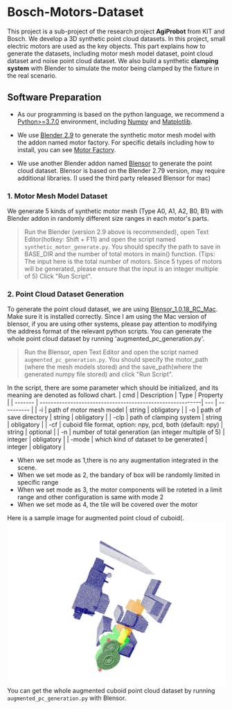 # Bosch-Motors-Dataset
This project is a sub-project of the research project **AgiProbot** from KIT and Bosch. We develop a 3D synthetic point cloud datasets. In this project, small electric motors are used as the key objects. This part explains how to generate the datasets, including motor mesh model dataset, point cloud dataset and noise point cloud dataset. We also build a synthetic **clamping** **system** with Blender to simulate the motor being clamped by the fixture in the real scenario.
## Software Preparation
* As our programming is based on the python language, we recommend a [Python>=3.7.0](https://www.python.org/) environment, including [Numpy](https://numpy.org/) and [Matplotlib](https://matplotlib.org/).
* We use [Blender 2.9](https://www.blender.org/) to generate the synthetic motor mesh model with the addon named motor factory. For specific details including how to install, you can see [Motor Factory](https://github.com/cold-soda-jay/blenderMotorFactoryVer2.0).

* We use another Blender addon named [Blensor](https://www.blensor.org/) to generate the point cloud dataset. Blensor is based on the Blender 2.79 version, may require additional libraries. (I used the third party released Blensor for mac)
### 1. Motor Mesh Model Dataset 
We generate 5 kinds of synthetic motor mesh (Type A0, A1, A2, B0, B1) with Blender addon in randomly different size ranges in each motor's parts. 
> Run the Blender (version 2.9 above is recommended), open Text Editor(hotkey: Shift + F11) and open the script named `synthetic_motor_generate.py`. You should specify the path to save in BASE_DIR and the number of total motors in main() function. (Tips: The input here is the total number of motors. Since 5 types of motors will be generated, please ensure that the input is an integer multiple of 5) Click "Run Script".


### 2. Point Cloud Dataset Generation
To generate the point cloud dataset, we are using [Blensor_1.0.18_RC_Mac](https://www.blensor.org/pages/downloads.html). Make sure it is installed correctly. Since I am using the Mac version of blensor, if you are using other systems, please pay attention to modifying the address format of the relevant python scripts. You can generate the whole point cloud dataset by running 'augmented_pc_generation.py'.
> Run the Blensor, open Text Editor and open the script named `augmented_pc_generation.py`. You should specify the motor_path (where the mesh models stored) and the save_path(where the generated numpy file stored) and click "Run Script".

In the script, there are some parameter which should be initialized, and its meaning are denoted as followd chart.
| cmd  | Description          | Type | Property |
| ------- | ----------------------------------------------------------| --- | ---------- |
| -i   | path of motor mesh model                                | string     | obligatory |
| -o   | path of save directory                                  | string     | obligatory |
| -clp | path of clamping system                                 | string     | obligatory |
| -cf   | cuboid file format, option: npy, pcd, both (default: npy)  | string | optional |
| -n    | number of total generation (an integer multiple of 5)     | integer | obligatory  |
| -mode    | which kind of dataset to be generated     | integer | obligatory  |

 * When we set mode as 1,there is no any augmentation integrated in the scene.
 * When we set mode as 2, the bandary of box will be randomly limited in specific range
 * When we set mode as 3, the motor components will be roteted in a limit range and other configuration is same with mode 2
 * When we set mode as 4, the tile will be covered over the motor

Here is a sample image for augmented point cloud of cuboid(.  
![](https://github.com/LinxiQIU/Motor_Datasets_Generation/blob/master/images/cuboid_img.jpg)
You can get the whole augmented cuboid point cloud dataset by running `augmented_pc_generation.py` with Blensor. 



